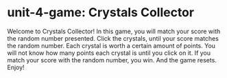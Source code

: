 # unit-4-game: Crystals Collector

Welcome to Crystals Collector! In this game, you will match your score with the random number presented. Click the crystals, until your score
matches the random number. Each crystal is worth a certain amount of points. You will not know how many points each crystal is until you click
on it. If you match your score with the random number, you win. And the game resets. Enjoy!
